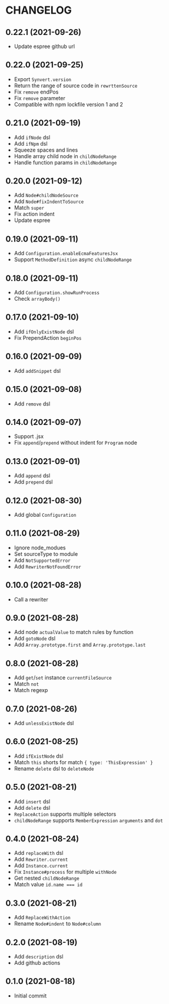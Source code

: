 # CHANGELOG

## 0.22.1 (2021-09-26)

* Update espree github url

## 0.22.0 (2021-09-25)

* Export `Synvert.version`
* Return the range of source code in `rewrttenSource`
* Fix `remove` endPos
* Fix `remove` parameter
* Compatible with npm lockfile version 1 and 2

## 0.21.0 (2021-09-19)

* Add `ifNode` dsl
* Add `ifNpm` dsl
* Squeeze spaces and lines
* Handle array child node in `childNodeRange`
* Handle function params in `childNodeRange`

## 0.20.0 (2021-09-12)

* Add `Node#childNodeSource`
* Add `Node#fixIndentToSource`
* Match `super`
* Fix action indent
* Update espree

## 0.19.0 (2021-09-11)

* Add `Configuration.enableEcmaFeaturesJsx`
* Support `MethodDefinition` async `childNodeRange`

## 0.18.0 (2021-09-11)

* Add `Configuration.showRunProcess`
* Check `arrayBody()`

## 0.17.0 (2021-09-10)

* Add `ifOnlyExistNode` dsl
* Fix PrependAction `beginPos`

## 0.16.0 (2021-09-09)

* Add `addSnippet` dsl

## 0.15.0 (2021-09-08)

* Add `remove` dsl

## 0.14.0 (2021-09-07)

* Support .jsx
* Fix `append`/`prepend` without indent for `Program` node

## 0.13.0 (2021-09-01)

* Add `append` dsl
* Add `prepend` dsl

## 0.12.0 (2021-08-30)

* Add global `Configuration`

## 0.11.0 (2021-08-29)

* Ignore node_modues
* Set sourceType to module
* Add `NotSupportedError`
* Add `RewriterNotFoundError`

## 0.10.0 (2021-08-28)

* Call a rewriter

## 0.9.0 (2021-08-28)

* Add node `actualValue` to match rules by function
* Add `gotoNode` dsl
* Add `Array.prototype.first` and `Array.prototype.last`

## 0.8.0 (2021-08-28)

* Add `get`/`set` instance `currentFileSource`
* Match `not`
* Match regexp

## 0.7.0 (2021-08-26)

* Add `unlessExistNode` dsl

## 0.6.0 (2021-08-25)

* Add `ifExistNode` dsl
* Match `this` shorts for match `{ type: 'ThisExpression' }`
* Rename `delete` dsl to `deleteNode`

## 0.5.0 (2021-08-21)

* Add `insert` dsl
* Add `delete` dsl
* `ReplaceAction` supports multiple selectors
* `childNodeRange` supports `MemberExpression` `arguments` and `dot`

## 0.4.0 (2021-08-24)

* Add `replaceWith` dsl
* Add `Rewriter.current`
* Add `Instance.current`
* Fix `Instance#process` for multiple `withNode`
* Get nested `childNodeRange`
* Match value `id.name === id`

## 0.3.0 (2021-08-21)

* Add `ReplaceWithAction`
* Rename `Node#indent` to `Node#column`

## 0.2.0 (2021-08-19)

* Add `description` dsl
* Add github actions

## 0.1.0 (2021-08-18)

* Initial commit
